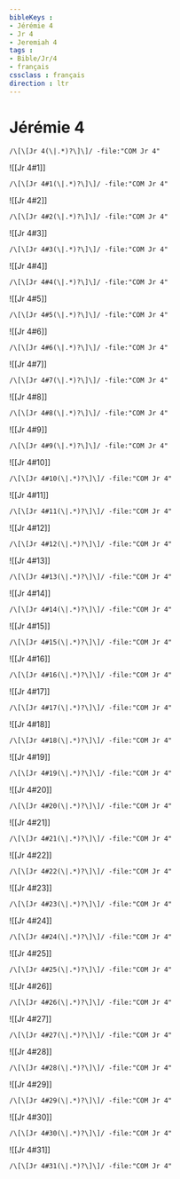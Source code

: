 ```yaml
---
bibleKeys : 
- Jérémie 4
- Jr 4
- Jeremiah 4
tags : 
- Bible/Jr/4
- français
cssclass : français
direction : ltr
---
```


# Jérémie 4

```query
/\[\[Jr 4(\|.*)?\]\]/ -file:"COM Jr 4"
```



![[Jr 4#1]]

```query
/\[\[Jr 4#1(\|.*)?\]\]/ -file:"COM Jr 4"
```

![[Jr 4#2]]

```query
/\[\[Jr 4#2(\|.*)?\]\]/ -file:"COM Jr 4"
```

![[Jr 4#3]]

```query
/\[\[Jr 4#3(\|.*)?\]\]/ -file:"COM Jr 4"
```

![[Jr 4#4]]

```query
/\[\[Jr 4#4(\|.*)?\]\]/ -file:"COM Jr 4"
```

![[Jr 4#5]]

```query
/\[\[Jr 4#5(\|.*)?\]\]/ -file:"COM Jr 4"
```

![[Jr 4#6]]

```query
/\[\[Jr 4#6(\|.*)?\]\]/ -file:"COM Jr 4"
```

![[Jr 4#7]]

```query
/\[\[Jr 4#7(\|.*)?\]\]/ -file:"COM Jr 4"
```

![[Jr 4#8]]

```query
/\[\[Jr 4#8(\|.*)?\]\]/ -file:"COM Jr 4"
```

![[Jr 4#9]]

```query
/\[\[Jr 4#9(\|.*)?\]\]/ -file:"COM Jr 4"
```

![[Jr 4#10]]

```query
/\[\[Jr 4#10(\|.*)?\]\]/ -file:"COM Jr 4"
```

![[Jr 4#11]]

```query
/\[\[Jr 4#11(\|.*)?\]\]/ -file:"COM Jr 4"
```

![[Jr 4#12]]

```query
/\[\[Jr 4#12(\|.*)?\]\]/ -file:"COM Jr 4"
```

![[Jr 4#13]]

```query
/\[\[Jr 4#13(\|.*)?\]\]/ -file:"COM Jr 4"
```

![[Jr 4#14]]

```query
/\[\[Jr 4#14(\|.*)?\]\]/ -file:"COM Jr 4"
```

![[Jr 4#15]]

```query
/\[\[Jr 4#15(\|.*)?\]\]/ -file:"COM Jr 4"
```

![[Jr 4#16]]

```query
/\[\[Jr 4#16(\|.*)?\]\]/ -file:"COM Jr 4"
```

![[Jr 4#17]]

```query
/\[\[Jr 4#17(\|.*)?\]\]/ -file:"COM Jr 4"
```

![[Jr 4#18]]

```query
/\[\[Jr 4#18(\|.*)?\]\]/ -file:"COM Jr 4"
```

![[Jr 4#19]]

```query
/\[\[Jr 4#19(\|.*)?\]\]/ -file:"COM Jr 4"
```

![[Jr 4#20]]

```query
/\[\[Jr 4#20(\|.*)?\]\]/ -file:"COM Jr 4"
```

![[Jr 4#21]]

```query
/\[\[Jr 4#21(\|.*)?\]\]/ -file:"COM Jr 4"
```

![[Jr 4#22]]

```query
/\[\[Jr 4#22(\|.*)?\]\]/ -file:"COM Jr 4"
```

![[Jr 4#23]]

```query
/\[\[Jr 4#23(\|.*)?\]\]/ -file:"COM Jr 4"
```

![[Jr 4#24]]

```query
/\[\[Jr 4#24(\|.*)?\]\]/ -file:"COM Jr 4"
```

![[Jr 4#25]]

```query
/\[\[Jr 4#25(\|.*)?\]\]/ -file:"COM Jr 4"
```

![[Jr 4#26]]

```query
/\[\[Jr 4#26(\|.*)?\]\]/ -file:"COM Jr 4"
```

![[Jr 4#27]]

```query
/\[\[Jr 4#27(\|.*)?\]\]/ -file:"COM Jr 4"
```

![[Jr 4#28]]

```query
/\[\[Jr 4#28(\|.*)?\]\]/ -file:"COM Jr 4"
```

![[Jr 4#29]]

```query
/\[\[Jr 4#29(\|.*)?\]\]/ -file:"COM Jr 4"
```

![[Jr 4#30]]

```query
/\[\[Jr 4#30(\|.*)?\]\]/ -file:"COM Jr 4"
```

![[Jr 4#31]]

```query
/\[\[Jr 4#31(\|.*)?\]\]/ -file:"COM Jr 4"
```

